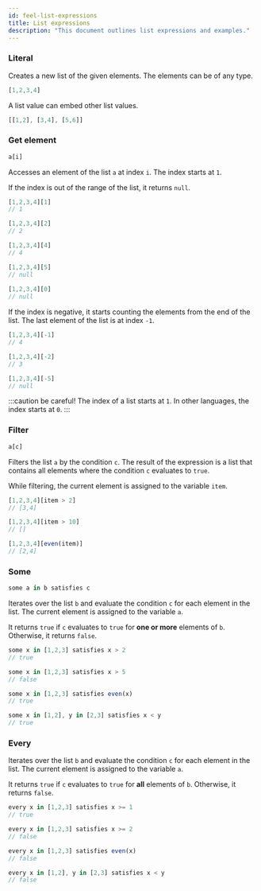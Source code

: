 ```yaml
---
id: feel-list-expressions
title: List expressions
description: "This document outlines list expressions and examples."
---
```


### Literal

Creates a new list of the given elements. The elements can be of any type.

```js
[1,2,3,4]
```

A list value can embed other list values.

```js
[[1,2], [3,4], [5,6]]
```

### Get element

```js
a[i]
```

Accesses an element of the list `a` at index `i`. The index starts at `1`.

If the index is out of the range of the list, it returns `null`.

```js
[1,2,3,4][1]           
// 1

[1,2,3,4][2]
// 2    

[1,2,3,4][4]                                   
// 4

[1,2,3,4][5]
// null
    
[1,2,3,4][0]                                   
// null
```

If the index is negative, it starts counting the elements from the end of the list. The last
element of the list is at index `-1`.

```js
[1,2,3,4][-1]                                  
// 4

[1,2,3,4][-2]                                  
// 3

[1,2,3,4][-5]                                   
// null
```

:::caution be careful!
The index of a list starts at `1`. In other languages, the index starts at `0`.
:::

### Filter

```js
a[c]
```

Filters the list `a` by the condition `c`. The result of the expression is a list that contains all elements where the condition `c` evaluates to `true`.

While filtering, the current element is assigned to the variable `item`.

```js
[1,2,3,4][item > 2]   
// [3,4]

[1,2,3,4][item > 10]
// []

[1,2,3,4][even(item)]
// [2,4]
```

### Some

```js
some a in b satisfies c
```

Iterates over the list `b` and evaluate the condition `c` for each element in the list. The current
element is assigned to the variable `a`.

It returns `true` if `c` evaluates to `true` for **one or more** elements of `b`. Otherwise, it
returns `false`.

```js
some x in [1,2,3] satisfies x > 2         
// true

some x in [1,2,3] satisfies x > 5   
// false

some x in [1,2,3] satisfies even(x)
// true

some x in [1,2], y in [2,3] satisfies x < y  
// true
```

### Every

Iterates over the list `b` and evaluate the condition `c` for each element in the list. The current
element is assigned to the variable `a`.

It returns `true` if `c` evaluates to `true` for **all** elements of `b`. Otherwise, it
returns `false`.

```js
every x in [1,2,3] satisfies x >= 1   
// true

every x in [1,2,3] satisfies x >= 2     
// false

every x in [1,2,3] satisfies even(x)
// false

every x in [1,2], y in [2,3] satisfies x < y 
// false
```
